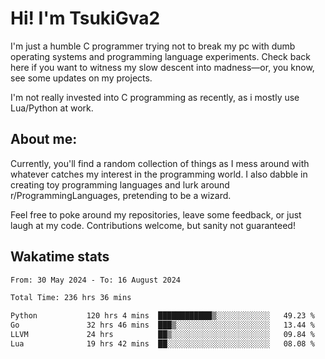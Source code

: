 # Hi! I'm TsukiGva2

I'm just a humble C programmer trying not to break my pc with dumb operating systems and programming language experiments. Check back here if you want to witness my slow descent into madness—or, you know, see some updates on my projects.

I'm not really invested into C programming as recently, as i mostly use Lua/Python at work.

## About me:

Currently, you'll find a random collection of things as I mess around with whatever catches my interest in the programming world. I also dabble in creating toy programming languages and lurk around r/ProgrammingLanguages, pretending to be a wizard.

Feel free to poke around my repositories, leave some feedback, or just laugh at my code. Contributions welcome, but sanity not guaranteed!

## Wakatime stats
<!--START_SECTION:waka-->

```txt
From: 30 May 2024 - To: 16 August 2024

Total Time: 236 hrs 36 mins

Python           120 hrs 4 mins  ████████████▒░░░░░░░░░░░░   49.23 %
Go               32 hrs 46 mins  ███▒░░░░░░░░░░░░░░░░░░░░░   13.44 %
LLVM             24 hrs          ██▒░░░░░░░░░░░░░░░░░░░░░░   09.84 %
Lua              19 hrs 42 mins  ██░░░░░░░░░░░░░░░░░░░░░░░   08.08 %
```

<!--END_SECTION:waka-->
